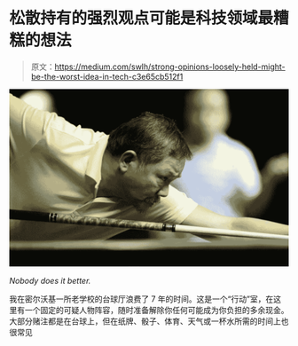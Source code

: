 # 松散持有的强烈观点可能是科技领域最糟糕的想法

> 原文：<https://medium.com/swlh/strong-opinions-loosely-held-might-be-the-worst-idea-in-tech-c3e65cb512f1>

![](img/43cca69f9aa44410d1ace6ea99d2a5c0.png)

*Nobody does it better.*

我在密尔沃基一所老学校的台球厅浪费了 7 年的时间。这是一个“行动”室，在这里有一个固定的可疑人物阵容，随时准备解除你任何可能成为你负担的多余现金。大部分赌注都是在台球上，但在纸牌、骰子、体育、天气或一杯水所需的时间上也很常见